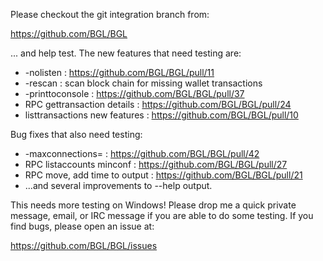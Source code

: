 Please checkout the git integration branch from:

https://github.com/BGL/BGL

... and help test.  The new features that need testing are:

* -nolisten : https://github.com/BGL/BGL/pull/11
* -rescan : scan block chain for missing wallet transactions
* -printtoconsole : https://github.com/BGL/BGL/pull/37
* RPC gettransaction details : https://github.com/BGL/BGL/pull/24
* listtransactions new features : https://github.com/BGL/BGL/pull/10

Bug fixes that also need testing:

* -maxconnections= : https://github.com/BGL/BGL/pull/42
* RPC listaccounts minconf : https://github.com/BGL/BGL/pull/27
* RPC move, add time to output : https://github.com/BGL/BGL/pull/21
* ...and several improvements to --help output.

This needs more testing on Windows!  Please drop me a quick private message, email, or IRC message if you are able to do some testing.  If you find bugs, please open an issue at:

https://github.com/BGL/BGL/issues
